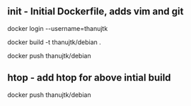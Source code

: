 init - Initial Dockerfile, adds vim and git
------------------------------------------

docker login --username=thanujtk

docker build -t thanujtk/debian .

docker push thanujtk/debian

htop - add htop for above intial build
---------------------------------------

docker push thanujtk/debian